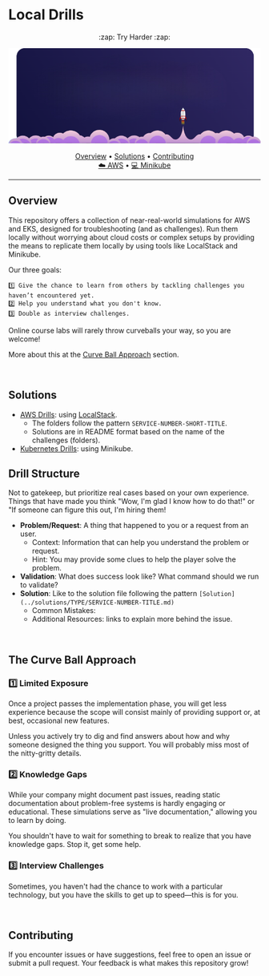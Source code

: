 # Local Drills

<p align="center">
:zap: Try Harder :zap:
</p>

<p align="center">
  <img src="https://raw.githubusercontent.com/energon-a-secas/local-drills/refs/heads/main/assets/localstack-logo-modified.png" alt="Banner">
</p>


<p align="center">
  <a href="#overview">Overview</a> •
  <a href="#solutions">Solutions</a> •
  <a href="#contributing">Contributing</a>
  <br/>
  <a href="https://github.com/energon-a-secas/local-drills/tree/main/localstack" target="_blank">☁️ AWS</a> •
  <a href="https://github.com/energon-a-secas/local-drills/tree/main/minikube" target="_blank">💻 Minikube</a>
</p>

---

## Overview

This repository offers a collection of near-real-world simulations for AWS and EKS, designed for troubleshooting (and as challenges). Run them locally without worrying about cloud costs or complex setups by providing the means to replicate them locally by using tools like LocalStack and Minikube.

Our three goals:

    1️⃣ Give the chance to learn from others by tackling challenges you haven’t encountered yet.
    2️⃣ Help you understand what you don't know.
    3️⃣ Double as interview challenges.

Online course labs will rarely throw curveballs your way, so you are welcome!

More about this at the [Curve Ball Approach](#the-curve-ball-approach) section.

<br>

## Solutions

- [AWS Drills](./localstack/README.md): using [LocalStack](https://docs.localstack.cloud/).
    - The folders follow the pattern `SERVICE-NUMBER-SHORT-TITLE`.
    - Solutions are in README format based on the name of the challenges (folders).
- [Kubernetes Drills](./minikube/README.md): using Minikube.

## Drill Structure

Not to gatekeep, but prioritize real cases based on your own experience. Things that have made you think "Wow, I'm glad I know how to do that!" or "If someone can figure this out, I'm hiring them!

- **Problem/Request**: A thing that happened to you or a request from an user.
    - Context: Information that can help you understand the problem or request.
    - Hint: You may provide some clues to help the player solve the problem.
- **Validation**: What does success look like? What command should we run to validate?
- **Solution**: Like to the solution file following the pattern `[Solution](../solutions/TYPE/SERVICE-NUMBER-TITLE.md)`
    - Common Mistakes:
    - Additional Resources: links to explain more behind the issue.

<br>

## The Curve Ball Approach

### 1️⃣ Limited Exposure

Once a project passes the implementation phase, you will get less experience because the scope will consist mainly of providing support or, at best, occasional new features.

Unless you actively try to dig and find answers about how and why someone designed the thing you support. You will probably miss most of the nitty-gritty details.


### 2️⃣ Knowledge Gaps

While your company might document past issues, reading static documentation about problem-free systems is hardly engaging or educational. These simulations serve as "live documentation," allowing you to learn by doing.

You shouldn't have to wait for something to break to realize that you have knowledge gaps. Stop it, get some help.

### 3️⃣ Interview Challenges

Sometimes, you haven't had the chance to work with a particular technology, but you have the skills to get up to speed—this is for you.

<br>

## Contributing

If you encounter issues or have suggestions, feel free to open an issue or submit a pull request. Your feedback is what makes this repository grow!


